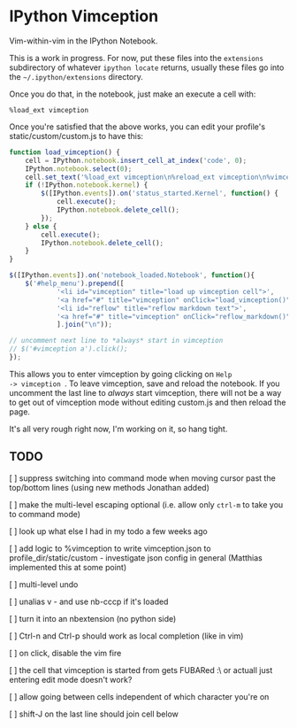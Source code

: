 IPython Vimception
==================

Vim-within-vim in the IPython Notebook.

This is a work in progress. For now, put these files into the `extensions`
subdirectory of whatever `ipython locate` returns, usually these files go into
the `~/.ipython/extensions` directory.

Once you do that, in the notebook, just make an execute a cell with:

    %load_ext vimception

Once you're satisfied that the above works, you can edit your profile's
static/custom/custom.js to have this:

```javascript
function load_vimception() {
    cell = IPython.notebook.insert_cell_at_index('code', 0);
    IPython.notebook.select(0);
    cell.set_text('%load_ext vimception\n%reload_ext vimception\n%vimception');
    if (!IPython.notebook.kernel) {
        $([IPython.events]).on('status_started.Kernel', function() {
            cell.execute();
            IPython.notebook.delete_cell();
        });
    } else { 
        cell.execute();
        IPython.notebook.delete_cell();
    }
}

$([IPython.events]).on('notebook_loaded.Notebook', function(){
    $('#help_menu').prepend([
            '<li id="vimception" title="load up vimception cell">',
            '<a href="#" title="vimception" onClick="load_vimception()">vimception</a></li>',
            '<li id="reflow" title="reflow markdown text">',
            '<a href="#" title="vimception" onClick="reflow_markdown()">reflow text</a></li>',
            ].join("\n"));

// uncomment next line to *always* start in vimception
// $('#vimception a').click();
});
```

This allows you to enter vimception by going clicking on <code>Help ->
vimception </code>. To leave vimception, save and reload the notebook. If you
uncomment the last line to *always* start vimception, there will not be a way to
get out of vimception mode without editing custom.js and then reload the page.


It's all very rough right now, I'm working on it, so hang tight.

TODO
----

 [ ] suppress switching into command mode when moving cursor past the top/bottom
     lines (using new methods Jonathan added)

 [ ] make the multi-level escaping optional (i.e. allow only `ctrl-m` to take
     you to command mode)
 
 [ ] look up what else I had in my todo a few weeks ago

 [ ] add logic to %vimception to write vimception.json to profile_dir/static/custom
	- investigate json config in general (Matthias implemented this at some point)

[ ] multi-level undo

[ ] unalias v - and use nb-cccp if it's loaded 

[ ] turn it into an nbextension (no python side)

[ ] Ctrl-n and Ctrl-p should work as local completion (like in vim)

[ ] on click, disable the vim fire

[ ] the cell that vimception is started from gets FUBARed  :\ or actuall just
    entering edit mode doesn't work?

[ ] allow going between cells independent of which character you're on

[ ] shift-J on the last line should join cell below
